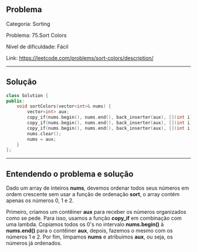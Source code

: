 ## Problema
Categoria: Sorting

Problema: 75.Sort Colors

Nível de dificuldade: Fácil

Link: https://leetcode.com/problems/sort-colors/description/

---

## Solução
```cpp
class Solution {
public:
    void sortColors(vector<int>& nums) {
        vector<int> aux;
        copy_if(nums.begin(), nums.end(), back_inserter(aux), [](int i){ return i == 0; });
        copy_if(nums.begin(), nums.end(), back_inserter(aux), [](int i){ return i == 1; });
        copy_if(nums.begin(), nums.end(), back_inserter(aux), [](int i){ return i == 2; });
        nums.clear();
        nums = aux;
    }
};

```

---

## Entendendo o problema e solução

Dado um array de inteiros **nums**, devemos ordenar todos seus números em ordem crescente sem usar a função de ordenação **sort**, o array contém apenas os números 0, 1 e 2.

Primeiro, criamos um contêiner **aux** para receber os números organizados como se pede. Para isso, usamos a função **copy_if** em combinação com uma lambda. Copiamos todos os 0's no intervalo **nums.begin()** à **nums.end()** para o contêiner **aux**, depois, fazemos o mesmo com os números 1 e 2. 
Por fim, limpamos **nums** e atribuimos **aux**, ou seja, os números já ordenados.
